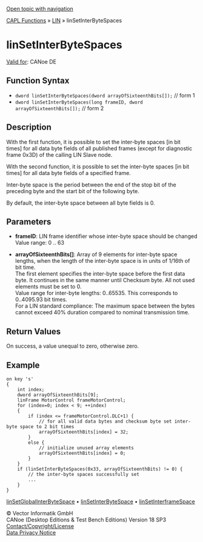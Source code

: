 [Open topic with navigation](../../../../../CANoeDEFamily.htm#Topics/CAPLFunctions/LIN/Functions/CAPLfunctionLINSetInterByteSpaces.md)

[CAPL Functions](../../CAPLfunctions.md) » [LIN](../CAPLfunctionsLINOverview.md) » linSetInterByteSpaces

# linSetInterByteSpaces

[Valid for](../../../Shared/FeatureAvailability.md): CANoe DE

## Function Syntax

- `dword linSetInterByteSpaces(dword arrayOfSixteenthBits[]);` // form 1
- `dword linSetInterByteSpaces(long frameID, dword arrayOfSixteenthBits[]);` // form 2

## Description

With the first function, it is possible to set the inter-byte spaces [in bit times] for all data byte fields of all published frames (except for diagnostic frame 0x3D) of the calling LIN Slave node.

With the second function, it is possible to set the inter-byte spaces [in bit times] for all data byte fields of a specified frame.

Inter-byte space is the period between the end of the stop bit of the preceding byte and the start bit of the following byte.

By default, the inter-byte space between all byte fields is 0.

## Parameters

- **frameID**: LIN frame identifier whose inter-byte space should be changed  
  Value range: 0 .. 63

- **arrayOfSixteenthBits[]**: Array of 9 elements for inter-byte space lengths, when the length of the inter-byte space is in units of 1/16th of bit time.  
  The first element specifies the inter-byte space before the first data byte. It continues in the same manner until Checksum byte. All not used elements must be set to 0.  
  Value range for inter-byte lengths: 0..65535. This corresponds to 0..4095.93 bit times.  
  For a LIN standard compliance: The maximum space between the bytes cannot exceed 40% duration compared to nominal transmission time.

## Return Values

On success, a value unequal to zero, otherwise zero.

## Example

```plaintext
on key 's'
{
    int index;
    dword arrayOfSixteenthBits[9];
    linFrame MotorControl frameMotorControl;
    for (index=0; index < 9; ++index)
    {
        if (index <= frameMotorControl.DLC+1) {
            // for all valid data bytes and checksum byte set inter-byte space to 2 bit times
            arrayOfSixteenthBits[index] = 32;
        }
        else {
            // initialize unused array elements
            arrayOfSixteenthBits[index] = 0;
        }
    }
    if (linSetInterByteSpaces(0x33, arrayOfSixteenthBits) != 0) {
        // the inter-byte spaces successfully set
        ...
    }
}
```

[linSetGlobalInterByteSpace](CAPLfunctionLINSetGlobalInterByteSpace.md) • [linSetInterByteSpace](CAPLfunctionLINSetInterByteSpace.md) • [linSetInterframeSpace](CAPLfunctionLINSetInterFrameSpace.md)

© Vector Informatik GmbH  
CANoe (Desktop Editions & Test Bench Editions) Version 18 SP3  
[Contact/Copyright/License](../../../Shared/ContactCopyrightLicense.md)  
[Data Privacy Notice](https://www.vector.com/int/en/company/get-info/privacy-policy/)
